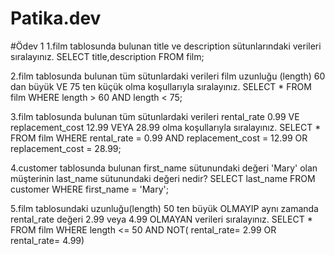 # Patika.dev

#Ödev 1
1.film tablosunda bulunan title ve description sütunlarındaki verileri sıralayınız.
SELECT title,description FROM film;

2.film tablosunda bulunan tüm sütunlardaki verileri film uzunluğu (length) 60 dan büyük VE 75 ten küçük olma koşullarıyla sıralayınız.
SELECT * FROM film
WHERE length > 60 AND length < 75;

3.film tablosunda bulunan tüm sütunlardaki verileri rental_rate 0.99 VE replacement_cost 12.99 VEYA 28.99 olma koşullarıyla sıralayınız.
SELECT * FROM film
WHERE rental_rate = 0.99 AND replacement_cost = 12.99 OR replacement_cost = 28.99;

4.customer tablosunda bulunan first_name sütunundaki değeri 'Mary' olan müşterinin last_name sütunundaki değeri nedir?
SELECT last_name FROM customer
WHERE first_name = 'Mary';

5.film tablosundaki uzunluğu(length) 50 ten büyük OLMAYIP aynı zamanda rental_rate değeri 2.99 veya 4.99 OLMAYAN verileri sıralayınız.
SELECT * FROM film
WHERE length  <= 50 AND NOT( rental_rate= 2.99 OR rental_rate= 4.99)
